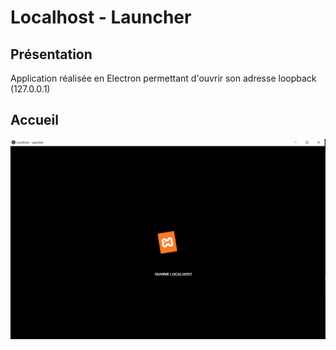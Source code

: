 # Localhost - Launcher

## Présentation
Application réalisée en Electron permettant d'ouvrir son adresse loopback (127.0.0.1)

## Accueil
<img src="site/asset/screenshot/accueil.png" alt="accueil">
